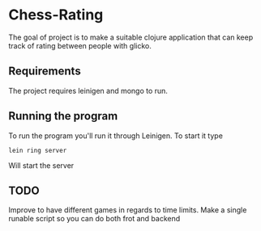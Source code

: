 # Chess-Rating

The goal of project is to make a suitable clojure application that can keep track of rating between people with glicko.

## Requirements

The project requires leinigen and mongo to run.


## Running the program

To run the program you'll run it through Leinigen. To start it type 

```
lein ring server
```

Will start the server

## TODO

Improve to have different games in regards to time limits.
Make a single runable script so you can do both frot and backend 
